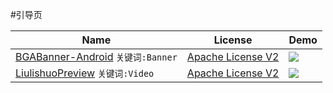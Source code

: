 #引导页

Name| License |Demo
---|---|---
[BGABanner-Android](https://github.com/bingoogolapple/BGABanner-Android) `关键词:Banner`|[Apache License V2](https://www.apache.org/licenses/LICENSE-2.0)|![](https://cloud.githubusercontent.com/assets/8949716/17557718/dc235ec4-5f4a-11e6-92b7-144a2a1a1e3f.gif)|
[LiulishuoPreview](https://github.com/JeasonWong/LiulishuoPreview) `关键词:Video`|[Apache License V2](https://www.apache.org/licenses/LICENSE-2.0)|![](https://raw.githubusercontent.com/jeasonwong/LiulishuoPreview/master/screenshots/liulishuo.gif)

